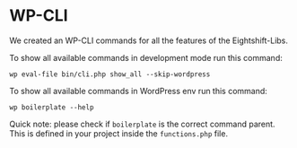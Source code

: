 # WP-CLI

We created an WP-CLI commands for all the features of the Eightshift-Libs.

To show all available commands in development mode run this command:

```wp eval-file bin/cli.php show_all --skip-wordpress```

To show all available commands in WordPress env run this command:

```wp boilerplate --help```

Quick note: please check if `boilerplate` is the correct command parent. This is defined in your project inside the `functions.php` file.
